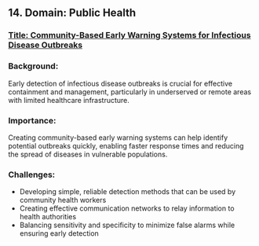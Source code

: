 ## 14. Domain: Public Health
### <ins>Title: Community-Based Early Warning Systems for Infectious Disease Outbreaks</ins>

### Background:
Early detection of infectious disease outbreaks is crucial for effective containment and management, particularly in underserved or remote areas with limited healthcare infrastructure.

### Importance:
Creating community-based early warning systems can help identify potential outbreaks quickly, enabling faster response times and reducing the spread of diseases in vulnerable populations.

### Challenges:
- Developing simple, reliable detection methods that can be used by community health workers
- Creating effective communication networks to relay information to health authorities
- Balancing sensitivity and specificity to minimize false alarms while ensuring early detection
